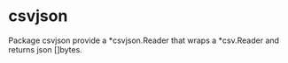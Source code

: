 # csvjson

Package csvjson provide a *csvjson.Reader that wraps a *csv.Reader and returns json []bytes.